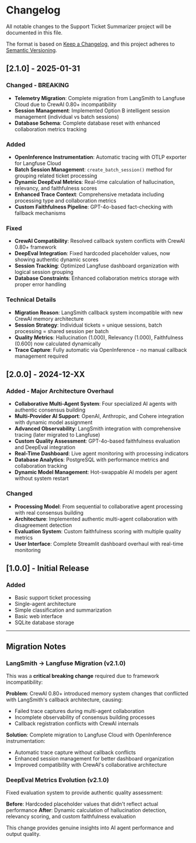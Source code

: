 # Changelog

All notable changes to the Support Ticket Summarizer project will be documented in this file.

The format is based on [Keep a Changelog](https://keepachangelog.com/en/1.0.0/),
and this project adheres to [Semantic Versioning](https://semver.org/spec/v2.0.0.html).

## [2.1.0] - 2025-01-31

### Changed - BREAKING
- **Telemetry Migration**: Complete migration from LangSmith to Langfuse Cloud due to CrewAI 0.80+ incompatibility
- **Session Management**: Implemented Option B intelligent session management (individual vs batch sessions)
- **Database Schema**: Complete database reset with enhanced collaboration metrics tracking

### Added
- **OpenInference Instrumentation**: Automatic tracing with OTLP exporter for Langfuse Cloud
- **Batch Session Management**: `create_batch_session()` method for grouping related ticket processing
- **Dynamic DeepEval Metrics**: Real-time calculation of hallucination, relevancy, and faithfulness scores
- **Enhanced Trace Context**: Comprehensive metadata including processing type and collaboration metrics
- **Custom Faithfulness Pipeline**: GPT-4o-based fact-checking with fallback mechanisms

### Fixed
- **CrewAI Compatibility**: Resolved callback system conflicts with CrewAI 0.80+ framework
- **DeepEval Integration**: Fixed hardcoded placeholder values, now showing authentic dynamic scores
- **Session Tracking**: Optimized Langfuse dashboard organization with logical session grouping
- **Database Constraints**: Enhanced collaboration metrics storage with proper error handling

### Technical Details
- **Migration Reason**: LangSmith callback system incompatible with new CrewAI memory architecture
- **Session Strategy**: Individual tickets = unique sessions, batch processing = shared session per batch
- **Quality Metrics**: Hallucination (1.000), Relevancy (1.000), Faithfulness (0.600) now calculated dynamically
- **Trace Capture**: Fully automatic via OpenInference - no manual callback management required

## [2.0.0] - 2024-12-XX

### Added - Major Architecture Overhaul
- **Collaborative Multi-Agent System**: Four specialized AI agents with authentic consensus building
- **Multi-Provider AI Support**: OpenAI, Anthropic, and Cohere integration with dynamic model assignment
- **Advanced Observability**: LangSmith integration with comprehensive tracing (later migrated to Langfuse)
- **Custom Quality Assessment**: GPT-4o-based faithfulness evaluation and DeepEval integration
- **Real-Time Dashboard**: Live agent monitoring with processing indicators
- **Database Analytics**: PostgreSQL with performance metrics and collaboration tracking
- **Dynamic Model Management**: Hot-swappable AI models per agent without system restart

### Changed
- **Processing Model**: From sequential to collaborative agent processing with real consensus building
- **Architecture**: Implemented authentic multi-agent collaboration with disagreement detection
- **Evaluation System**: Custom faithfulness scoring with multiple quality metrics
- **User Interface**: Complete Streamlit dashboard overhaul with real-time monitoring

## [1.0.0] - Initial Release

### Added
- Basic support ticket processing
- Single-agent architecture
- Simple classification and summarization
- Basic web interface
- SQLite database storage

---

## Migration Notes

### LangSmith → Langfuse Migration (v2.1.0)
This was a **critical breaking change** required due to framework incompatibility:

**Problem**: CrewAI 0.80+ introduced memory system changes that conflicted with LangSmith's callback architecture, causing:
- Failed trace captures during multi-agent collaboration
- Incomplete observability of consensus building processes
- Callback registration conflicts with CrewAI internals

**Solution**: Complete migration to Langfuse Cloud with OpenInference instrumentation:
- Automatic trace capture without callback conflicts
- Enhanced session management for better dashboard organization
- Improved compatibility with CrewAI's collaborative architecture

### DeepEval Metrics Evolution (v2.1.0)
Fixed evaluation system to provide authentic quality assessment:

**Before**: Hardcoded placeholder values that didn't reflect actual performance
**After**: Dynamic calculation of hallucination detection, relevancy scoring, and custom faithfulness evaluation

This change provides genuine insights into AI agent performance and output quality.